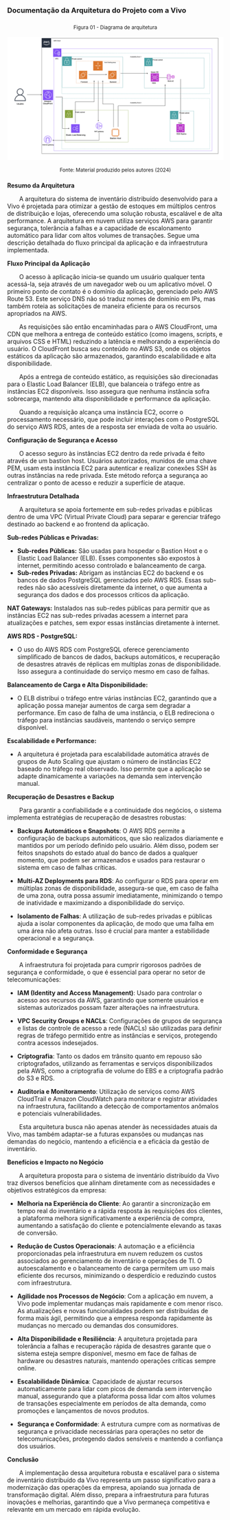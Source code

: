 ### Documentação da Arquitetura do Projeto com a Vivo

<div align="center">

<sub>Figura 01 - Diagrama de arquitetura<sub>

![alt text](/artefatos/images/arq-corporativa.png)

<sup>Fonte: Material produzido pelos autores (2024)</sup>

</div>

**Resumo da Arquitetura**

&emsp;&emsp;A arquitetura do sistema de inventário distribuído desenvolvido para a Vivo é projetada para otimizar a gestão de estoques em múltiplos centros de distribuição e lojas, oferecendo uma solução robusta, escalável e de alta performance. A arquitetura em nuvem utiliza serviços AWS para garantir segurança, tolerância a falhas e a capacidade de escalonamento automático para lidar com altos volumes de transações. Segue uma descrição detalhada do fluxo principal da aplicação e da infraestrutura implementada.

**Fluxo Principal da Aplicação**

&emsp;&emsp;O acesso à aplicação inicia-se quando um usuário qualquer tenta acessá-la, seja através de um navegador web ou um aplicativo móvel. O primeiro ponto de contato é o domínio da aplicação, gerenciado pelo AWS Route 53. Este serviço DNS não só traduz nomes de domínio em IPs, mas também roteia as solicitações de maneira eficiente para os recursos apropriados na AWS.

&emsp;&emsp;As requisições são então encaminhadas para o AWS CloudFront, uma CDN que melhora a entrega de conteúdo estático (como imagens, scripts, e arquivos CSS e HTML) reduzindo a latência e melhorando a experiência do usuário. O CloudFront busca seu conteúdo no AWS S3, onde os objetos estáticos da aplicação são armazenados, garantindo escalabilidade e alta disponibilidade.

&emsp;&emsp;Após a entrega de conteúdo estático, as requisições são direcionadas para o Elastic Load Balancer (ELB), que balanceia o tráfego entre as instâncias EC2 disponíveis. Isso assegura que nenhuma instância sofra sobrecarga, mantendo alta disponibilidade e performance da aplicação.

&emsp;&emsp;Quando a requisição alcança uma instância EC2, ocorre o processamento necessário, que pode incluir interações com o PostgreSQL do serviço AWS RDS, antes de a resposta ser enviada de volta ao usuário.

**Configuração de Segurança e Acesso**

&emsp;&emsp;O acesso seguro às instâncias EC2 dentro da rede privada é feito através de um bastion host. Usuários autorizados, munidos de uma chave PEM, usam esta instância EC2 para autenticar e realizar conexões SSH às outras instâncias na rede privada. Este método reforça a segurança ao centralizar o ponto de acesso e reduzir a superfície de ataque.

**Infraestrutura Detalhada**

&emsp;&emsp;A arquitetura se apoia fortemente em sub-redes privadas e públicas dentro de uma VPC (Virtual Private Cloud) para separar e gerenciar tráfego destinado ao backend e ao frontend da aplicação.

**Sub-redes Públicas e Privadas:**
- **Sub-redes Públicas:** São usadas para hospedar o Bastion Host e o Elastic Load Balancer (ELB). Esses componentes são expostos à internet, permitindo acesso controlado e balanceamento de carga.
- **Sub-redes Privadas:** Abrigam as instâncias EC2 do backend e os bancos de dados PostgreSQL gerenciados pelo AWS RDS. Essas sub-redes não são acessíveis diretamente da internet, o que aumenta a segurança dos dados e dos processos críticos da aplicação.

**NAT Gateways:** Instalados nas sub-redes públicas para permitir que as instâncias EC2 nas sub-redes privadas acessem a internet para atualizações e patches, sem expor essas instâncias diretamente à internet.

**AWS RDS - PostgreSQL:**
- O uso do AWS RDS com PostgreSQL oferece gerenciamento simplificado de bancos de dados, backups automáticos, e recuperação de desastres através de réplicas em multiplas zonas de disponibilidade. Isso assegura a continuidade do serviço mesmo em caso de falhas.

**Balanceamento de Carga e Alta Disponibilidade:**
- O ELB distribui o tráfego entre várias instâncias EC2, garantindo que a aplicação possa manejar aumentos de carga sem degradar a performance. Em caso de falha de uma instância, o ELB redireciona o tráfego para instâncias saudáveis, mantendo o serviço sempre disponível.

**Escalabilidade e Performance:**
- A arquitetura é projetada para escalabilidade automática através de grupos de Auto Scaling que ajustam o número de instâncias EC2 baseado no tráfego real observado. Isso permite que a aplicação se adapte dinamicamente a variações na demanda sem intervenção manual.

**Recuperação de Desastres e Backup**

&emsp;&emsp;Para garantir a confiabilidade e a continuidade dos negócios, o sistema implementa estratégias de recuperação de desastres robustas:

- **Backups Automáticos e Snapshots**: O AWS RDS permite a configuração de backups automáticos, que são realizados diariamente e mantidos por um período definido pelo usuário. Além disso, podem ser feitos snapshots do estado atual do banco de dados a qualquer momento, que podem ser armazenados e usados para restaurar o sistema em caso de falhas críticas.

- **Multi-AZ Deployments para RDS**: Ao configurar o RDS para operar em múltiplas zonas de disponibilidade, assegura-se que, em caso de falha de uma zona, outra possa assumir imediatamente, minimizando o tempo de inatividade e maximizando a disponibilidade do serviço.

- **Isolamento de Falhas**: A utilização de sub-redes privadas e públicas ajuda a isolar componentes da aplicação, de modo que uma falha em uma área não afeta outras. Isso é crucial para manter a estabilidade operacional e a segurança.

**Conformidade e Segurança**

&emsp;&emsp;A infraestrutura foi projetada para cumprir rigorosos padrões de segurança e conformidade, o que é essencial para operar no setor de telecomunicações:

- **IAM (Identity and Access Management)**: Usado para controlar o acesso aos recursos da AWS, garantindo que somente usuários e sistemas autorizados possam fazer alterações na infraestrutura.
- **VPC Security Groups e NACLs**: Configurações de grupos de segurança e listas de controle de acesso a rede (NACLs) são utilizadas para definir regras de tráfego permitido entre as instâncias e serviços, protegendo contra acessos indesejados.

- **Criptografia**: Tanto os dados em trânsito quanto em repouso são criptografados, utilizando as ferramentas e serviços disponibilizados pela AWS, como a criptografia de volume do EBS e a criptografia padrão do S3 e RDS.

- **Auditoria e Monitoramento**: Utilização de serviços como AWS CloudTrail e Amazon CloudWatch para monitorar e registrar atividades na infraestrutura, facilitando a detecção de comportamentos anômalos e potenciais vulnerabilidades.

&emsp;&emsp;Esta arquitetura busca não apenas atender às necessidades atuais da Vivo, mas também adaptar-se a futuras expansões ou mudanças nas demandas do negócio, mantendo a eficiência e a eficácia da gestão de inventário.

**Benefícios e Impacto no Negócio**

&emsp;&emsp;A arquitetura proposta para o sistema de inventário distribuído da Vivo traz diversos benefícios que alinham diretamente com as necessidades e objetivos estratégicos da empresa:

- **Melhoria na Experiência do Cliente**: Ao garantir a sincronização em tempo real do inventário e a rápida resposta às requisições dos clientes, a plataforma melhora significativamente a experiência de compra, aumentando a satisfação do cliente e potencialmente elevando as taxas de conversão.

- **Redução de Custos Operacionais**: A automação e a eficiência proporcionadas pela infraestrutura em nuvem reduzem os custos associados ao gerenciamento de inventário e operações de TI. O autoescalamento e o balanceamento de carga permitem um uso mais eficiente dos recursos, minimizando o desperdício e reduzindo custos com infraestrutura.

- **Agilidade nos Processos de Negócio**: Com a aplicação em nuvem, a Vivo pode implementar mudanças mais rapidamente e com menor risco. As atualizações e novas funcionalidades podem ser distribuídas de forma mais ágil, permitindo que a empresa responda rapidamente às mudanças no mercado ou demandas dos consumidores.

- **Alta Disponibilidade e Resiliência**: A arquitetura projetada para tolerância a falhas e recuperação rápida de desastres garante que o sistema esteja sempre disponível, mesmo em face de falhas de hardware ou desastres naturais, mantendo operações críticas sempre online.

- **Escalabilidade Dinâmica**: Capacidade de ajustar recursos automaticamente para lidar com picos de demanda sem intervenção manual, assegurando que a plataforma possa lidar com altos volumes de transações especialmente em períodos de alta demanda, como promoções e lançamentos de novos produtos.

- **Segurança e Conformidade**: A estrutura cumpre com as normativas de segurança e privacidade necessárias para operações no setor de telecomunicações, protegendo dados sensíveis e mantendo a confiança dos usuários.

**Conclusão**

&emsp;&emsp;A implementação dessa arquitetura robusta e escalável para o sistema de inventário distribuído da Vivo representa um passo significativo para a modernização das operações da empresa, apoiando sua jornada de transformação digital. Além disso, prepara a infraestrutura para futuras inovações e melhorias, garantindo que a Vivo permaneça competitiva e relevante em um mercado em rápida evolução.


